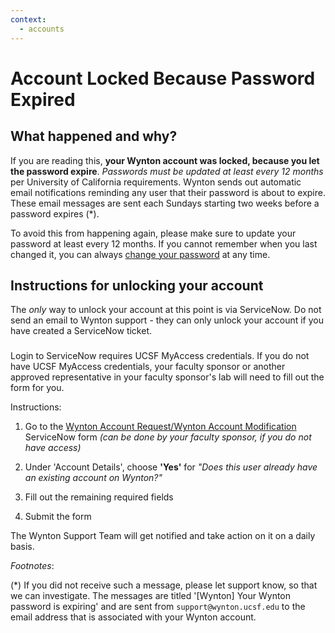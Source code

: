 ```yaml
---
context:
  - accounts
---
```



<!-- markdownlint-disable-file MD034 -->

# Account Locked Because Password Expired

## What happened and why?

If you are reading this, **your Wynton account was locked, because you
let the password expire**. _Passwords must be updated at least every
12 months_ per University of California requirements. Wynton sends out
automatic email notifications reminding any user that their password
is about to expire. These email messages are sent each Sundays
starting two weeks before a password expires (*).

To avoid this from happening again, please make sure to update your
password at least every 12 months. If you cannot remember when you
last changed it, you can always [change your
password](../howto/change-pwd.html) at any time.


## Instructions for unlocking your account

The _only_ way to unlock your account at this point is via
ServiceNow. Do not send an email to Wynton support - they can only
unlock your account if you have created a ServiceNow ticket.

<div class="alert alert-warning" role="alert" style="margin-top: 3ex" markdown="1">

Login to ServiceNow requires UCSF MyAccess credentials. If you do not
have UCSF MyAccess credentials, your faculty sponsor or another
approved representative in your faculty sponsor's lab will need to
fill out the form for you.

</div>

Instructions:

1. Go to the [Wynton Account Request/Wynton Account Modification]
   ServiceNow form _(can be done by your faculty sponsor, if you do
   not have access)_

2. Under 'Account Details', choose **'Yes'** for _"Does this user
   already have an existing account on Wynton?"_

3. Fill out the remaining required fields

4. Submit the form

The Wynton Support Team will get notified and take action on it on a
daily basis.


_Footnotes_:

(*) If you did not receive such a message, please let support know, so
that we can investigate. The messages are titled '[Wynton] Your Wynton
password is expiring' and are sent from `support@wynton.ucsf.edu` to
the email address that is associated with your Wynton account.

[Wynton Account Request/Wynton Account Modification]: https://ucsf.service-now.com/ucsfit?id=ucsf_sc_cat_item&sys_id=68f9651f1bf47c50683e0ed8624bcbac&sysparm_category=40c0305b7b92d000e2dc8180984d4d9f
